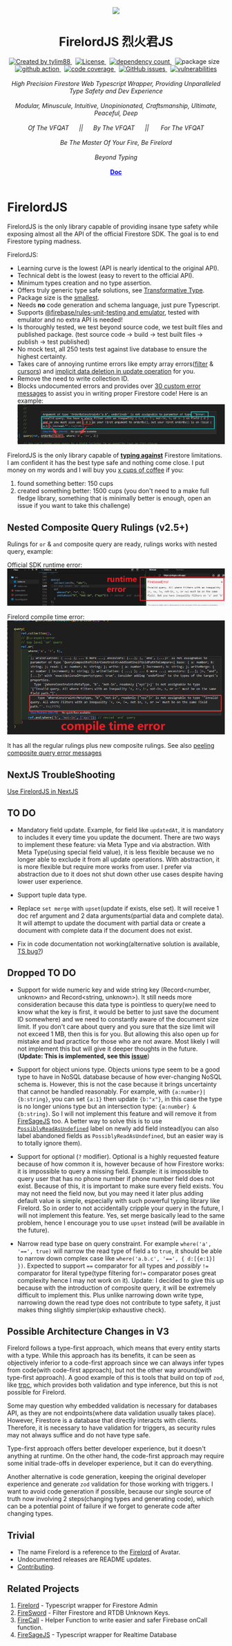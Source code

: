 <!-- markdownlint-disable MD010 -->
<!-- markdownlint-disable MD033 -->
<!-- markdownlint-disable MD041 -->

<div align="center">
		<img src="https://raw.githubusercontent.com/tylim88/Firelord/main/img/ozai.png" width="200px"/>
		<h1>FirelordJS 烈火君JS</h1>
</div>

<div align="center">
		<a href="https://www.npmjs.com/package/firelordjs" target="_blank">
				<img
					src="https://img.shields.io/npm/v/firelordjs"
					alt="Created by tylim88"
				/>
			</a>
			&nbsp;
			<a
				href="https://github.com/tylim88/firelordjs/blob/main/LICENSE"
				target="_blank"
			>
				<img
					src="https://img.shields.io/github/license/tylim88/firelordjs"
					alt="License"
				/>
			</a>
			&nbsp;
			<a
				href="https://www.npmjs.com/package/firelordjs?activeTab=dependencies"
				target="_blank"
			>
				<img
					src="https://img.shields.io/badge/dynamic/json?url=https://api.npmutil.com/package/firelordjs&label=dependencies&query=$.dependencies.count&color=brightgreen"
					alt="dependency count"
				/>
			</a>
			&nbsp;
			<img
				src="https://img.shields.io/badge/gzipped-2.5KB-brightgreen"
				alt="package size"
			/>
			&nbsp;
			<a href="https://github.com/tylim88/Firelordjs/actions" target="_blank">
				<img
					src="https://github.com/tylim88/Firelordjs/workflows/Main/badge.svg"
					alt="github action"
				/>
			</a>
			&nbsp;
			<a href="https://codecov.io/gh/tylim88/Firelordjs" target="_blank">
				<img
					src="https://codecov.io/gh/tylim88/Firelordjs/branch/main/graph/badge.svg"
					alt="code coverage"
				/>
			</a>
			&nbsp;
			<a href="https://github.com/tylim88/Firelordjs/issues" target="_blank">
				<img
					alt="GitHub issues"
					src="https://img.shields.io/github/issues-raw/tylim88/firelordjs"
				></img>
			</a>
			&nbsp;
			<a href="https://snyk.io/test/github/tylim88/FirelordJS" target="_blank">
				<img
					src="https://snyk.io/test/github/tylim88/FirelordJS/badge.svg"
					alt="vulnerabilities"
				/>
			</a>
</div>
<br/>
<div align="center">
		<i>High Precision Firestore Web Typescript Wrapper, Providing Unparalleled Type Safety and Dev Experience</i>
</div>
<br/>
<div align="center">
		<i>Modular, Minuscule, Intuitive, Unopinionated, Craftsmanship, Ultimate, Peaceful, Deep</i>
</div>
<br/>
<div align="center">
	<i>Of The VFQAT &#160;&#160;&#160;&#160;&#160;||&#160;&#160;&#160;&#160;&#160; By The VFQAT &#160;&#160;&#160;&#160;&#160;|| &#160;&#160;&#160;&#160;&#160; For The VFQAT</i>
</div>
<br />
<div align="center">
	<i>Be The Master Of Your Fire, Be Firelord</i>
</div>
<br />
<div align="center">
	<i>Beyond Typing</i>
</div>
<br>
<div align="center">
<a href="https://firelordjs.com/quick_start" target="_blank" style="color:blue"><strong>Doc</strong></a>
</div>
<br/>

# FirelordJS

FirelordJS is the only library capable of providing insane type safety while exposing almost all the API of the official Firestore SDK. The goal is to end Firestore typing madness.

FirelordJS:

- Learning curve is the lowest (API is nearly identical to the original API).
- Technical debt is the lowest (easy to revert to the official API).
- Minimum types creation and no type assertion.
- Offers truly generic type safe solutions, see [Transformative Type](https://firelordjs.com/highlights/type_conversion).
- Package size is the [smallest](https://firelordjs.com/minified_size).
- Needs **no** code generation and schema language, just pure Typescript.
- Supports [@firebase/rules-unit-testing and emulator](https://firelordjs.com/guides/tests), tested with emulator and no extra API is needed!
- Is thoroughly tested, we test beyond source code, we test built files and published package. (test source code -> build -> test built files -> publish -> test published)
- No mock test, all 250 tests test against live database to ensure the highest certainty.
- Takes care of annoying runtime errors like empty array errors([filter](https://firelordjs.com/highlights/where#dealing-with-empty-array-%EF%B8%8F) & [cursors](https://firelordjs.com/highlights/cursor#empty-rest-parameter)) and [implicit data deletion in update operation](https://firelordjs.com/highlights/update#implicit-data-deletion) for you.
- Remove the need to write collection ID.
- Blocks undocumented errors and provides over [30 custom error messages](https://github.com/tylim88/FirelordJS/blob/main/src/types/error.ts) to assist you in writing proper Firestore code! Here is an example:
  ![custom error message](./img/custom.png)

FirelordJS is the only library capable of **[typing against](https://firelordjs.com/highlights/query_rule_typing)** Firestore limitations. I am confident it has the best type safe and nothing come close. I put money on my words and I will buy you [x cups of coffee](https://www.buymeacoffee.com/) if you:

1. found something better: 150 cups
2. created something better: 1500 cups (you don't need to a make full fledge library, something that is minimally better is enough, open an issue if you want to take this challenge)

## Nested Composite Query Rulings (v2.5+)

Rulings for `or` & `and` composite query are ready, rulings works with nested query, example:

Official SDK runtime error:  
![SDK runtime error](./img/composite2.png)

Firelord compile time error:  
![nested composite query ruling](./img/composite1.png)

It has all the regular rulings plus new composite rulings. See also [peeling composite query error messages](https://firelordjs.com/guides/understanding_error#peeling-composite-query-error-messages)

## NextJS TroubleShooting

[Use FirelordJS in NextJS](https://github.com/tylim88/FirelordJS/issues/95)

## TO DO

- Mandatory field update. Example, for field like `updatedAt`, it is mandatory to includes it every time you update the document. There are two ways to implement these feature: via Meta Type and via abstraction. With Meta Type(using special field value), it is less flexible because we no longer able to exclude it from all update operations. With abstraction, it is more flexible but require more works from user. I prefer via abstraction due to it does not shut down other use cases despite having lower user experience.

- Support tuple data type.

- Replace `set merge` with `upset`(update if exists, else set). It will receive 1 doc ref argument and 2 data arguments(partial data and complete data). It will attempt to update the document with partial data or create a document with complete data if the document does not exist.

- Fix in code documentation not working(alternative solution is available, [TS bug?](https://github.com/microsoft/TypeScript/issues/53424))

## Dropped TO DO

- Support for wide numeric key and wide string key (Record<number, unknown> and Record<string, unknown>). It still needs more consideration because this data type is pointless to query(we need to know what the key is first, it would be better to just save the document ID somewhere) and we need to constantly aware of the document size limit. If you don't care about query and you sure that the size limit will not exceed 1 MB, then this is for you. But allowing this also open up for mistake and bad practice for those who are not aware. Most likely I will not implement this but will give it deeper thoughts in the future. (**Update: This is implemented, see this [issue](https://github.com/tylim88/Firelord/issues/20)**)

- Support for object unions type. Objects unions type seem to be a good type to have in NoSQL database because of how ever-changing NoSQL schema is. However, this is not the case because it brings uncertainty that cannot be handled reasonably. For example, with `{a:number}|{b:string}`, you can set `{a:1}` then update `{b:"x"}`, in this case the type is no longer unions type but an intersection type: `{a:number} & {b:string}`. So I will not implement this feature and will remove it from [FireSageJS](https://github.com/tylim88/FireSageJS) too. A better way to solve this is to use [`PossiblyReadAsUndefined`](https://firelordjs.com/guides/possibly_read_as_undefined) label on newly add field instead(you can also label abandoned fields as `PossiblyReadAsUndefined`, but an easier way is to totally ignore them).

- Support for optional (`?` modifier). Optional is a highly requested feature because of how common it is, however because of how Firestore works: it is impossible to query a missing field. Example: it is impossible to query user that has no phone number if phone number field does not exist. Because of this, it is important to make sure every field exists. You may not need the field now, but you may need it later plus adding default value is simple, especially with such powerful typing library like Firelord. So in order to not accidentally cripple your query in the future, I will not implement this feature. Yes, set merge basically lead to the same problem, hence I encourage you to use `upset` instead (will be available in the future).

- Narrow read type base on query constraint. For example `where('a', '==', true)` will narrow the read type of field `a` to `true`, it should be able to narrow down complex case like `where('a.b.c', '==', { d:[{e:1}] })`. Expected to support `==` comparator for all types and _possibly_ `!=` comparator for literal type(type filtering for`!=` comparator poses great complexity hence I may not work on it). Update: I decided to give this up because with the introduction of composite query, it will be extremely difficult to implement this. Plus unlike narrowing down write type, narrowing down the read type does not contribute to type safety, it just makes thing slightly simpler(skip exhaustive check).

## Possible Architecture Changes in V3

Firelord follows a type-first approach, which means that every entity starts with a type. While this approach has its benefits, it can be seen as objectively inferior to a code-first approach since we can always infer types from code(with code-first approach), but not the other way around(with type-first approach). A good example of this is tools that build on top of `zod`, like [trpc](https://github.com/trpc/trpc), which provides both validation and type inference, but this is not possible for Firelord.

Some may question why embedded validation is necessary for databases API, as they are not endpoints(where data validation usually takes place). However, Firestore is a database that directly interacts with clients. Therefore, it is necessary to have validation for triggers, as security rules may not always suffice and do not have type safe.

Type-first approach offers better developer experience, but it doesn't anything at runtime. On the other hand, the code-first approach may require some initial trade-offs in developer experience, but it can do everything.

Another alternative is code generation, keeping the original developer experience and generate `zod` validation for those working with triggers. I want to avoid code generation if possible, because our single source of truth now involving 2 steps(changing types and generating code), which can be a potential point of failure if we forget to generate code after changing types.

## Trivial

- The name Firelord is a reference to the [Firelord](https://avatar.fandom.com/wiki/Fire_Lord) of Avatar.
- Undocumented releases are README updates.
- [Contributing](https://firelordjs.com/contributing).

## Related Projects

1. [Firelord](https://github.com/tylim88/Firelord) - Typescript wrapper for Firestore Admin
2. [FireSword](https://github.com/tylim88/firesword) - Filter Firestore and RTDB Unknown Keys.
3. [FireCall](https://github.com/tylim88/FireCall) - Helper Function to write easier and safer Firebase onCall function.
4. [FireSageJS](https://github.com/tylim88/FireSageJS) - Typescript wrapper for Realtime Database
